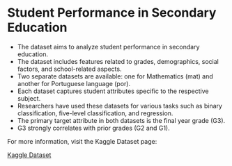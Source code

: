 <!DOCTYPE html> <html lang=“en”> <head> <meta charset=“UTF-8”> <meta name=“viewport” content=“width=device-width, initial-scale=1.0”> <title>Student Performance Dataset</title> </head> <body> <h1>Student Performance in Secondary Education</h1> <ul> <li>The dataset aims to analyze student performance in secondary education.</li> <li>The dataset includes features related to grades, demographics, social factors, and school-related aspects.</li> <li>Two separate datasets are available: one for Mathematics (mat) and another for Portuguese language (por).</li> <li>Each dataset captures student attributes specific to the respective subject.</li> <li>Researchers have used these datasets for various tasks such as binary classification, five-level classification, and regression.</li> <li>The primary target attribute in both datasets is the final year grade (G3).</li> <li>G3 strongly correlates with prior grades (G2 and G1).</li> </ul> <p>For more information, visit the Kaggle Dataset page:</p> <a href=“https://www.kaggle.com/datasets/larsen0966/student-performance-data-set/data”>Kaggle Dataset</a> </body> </html>
